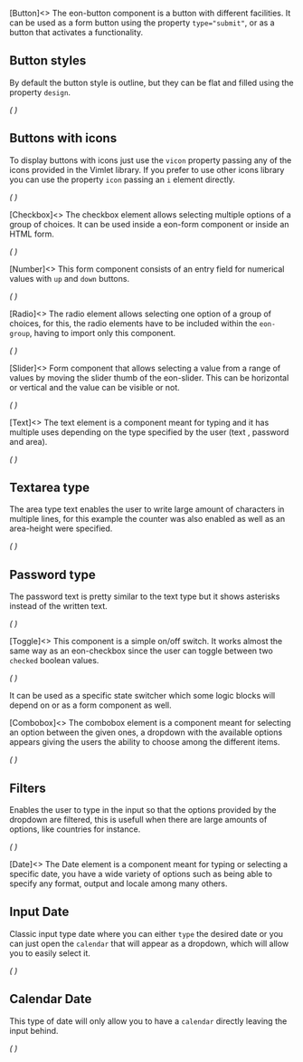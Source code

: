 [Button]<>
The eon-button component is a button with different facilities. It can be used as a form button using the property `type="submit"`, or as a button that activates a functionality.

## Button styles
By default the button style is outline, but they can be flat and filled using the property `design`.

*(
<doc-playground label="Regular Buttons" html="true" js="true" css="true" selector="body">
    <template type="html">
        <doc-head>
            <script src='framework/doc-eon/eon/eon.js'></script>
            <script>eon.import(['framework/doc-eon/eon/ui/eon-button','framework/doc-eon/custom/doc-playground/doc-showcase']);
            </script>
            <style>
              body {
                display: flex;
                flex-wrap: wrap;
              }
            </style>
        </doc-head>
        <doc-body>
            <doc-showcase label='Outline'>
                <eon-button value='Button'></eon-button>
                <eon-button value='Disabled' disabled='true'></eon-button>
            </doc-showcase>
                <doc-showcase label='Flat'>
                <eon-button value='Button' design='flat'></eon-button>
                <eon-button value='Disabled' disabled='true' design='flat'></eon-button>
            </doc-showcase>
                <doc-showcase label='Filled'><eon-button value='Button' design='filled'></eon-button>
                <eon-button value='Disabled' disabled='true' design='filled'></eon-button>
            </doc-showcase>
        </doc-body>
    </template>
    <template type="css">
        .doc-showcase-content{display:flex;}
        .doc-showcase-content eon-button{margin:0 5px;}
    </template>
</doc-playground>
)*

## Buttons with icons
To display buttons with icons just use the `vicon` property passing any of the icons provided in the Vimlet library. If you prefer to use other icons library you can use the property `icon` passing an `i` element directly.

*(
<doc-playground label="Icon Buttons" html="true" js="true" css="true" selector="body">
    <template type="html">
        <doc-head>
            <script src='framework/doc-eon/eon/eon.js'></script>
            <script>eon.import(['framework/doc-eon/eon/ui/eon-button','framework/doc-eon/custom/doc-playground/doc-showcase']);</script>
            <style>
              body {
                display: flex;
                flex-wrap: wrap;
              }
            </style>
        </doc-head>
        <doc-body>
            <doc-showcase label='Outline'>
                <eon-button value='Button' icon='<i class="vicon vicon-cog"></i>'></eon-button>
                <eon-button vicon='vicon-build'></eon-button>
                <eon-button vicon='vicon-build' disabled='true'></eon-button>
            </doc-showcase>
            <doc-showcase label='Flat'>
                <eon-button value='Button' icon='<i class="vicon vicon-cog"></i>' design='flat' icon-position="right"></eon-button>
                <eon-button vicon='vicon-build' design='flat'></eon-button>
                <eon-button vicon='vicon-build' disabled='true' design='flat'></eon-button>
            </doc-showcase>
            <doc-showcase label='Filled'>
                <eon-button value='Button' icon='<i class="vicon vicon-cog"></i>' design='filled'></eon-button>
                <eon-button vicon='vicon-build' design='filled'></eon-button>
                <eon-button vicon='vicon-build' disabled='true' design='filled'></eon-button>
            </doc-showcase>
        </doc-body>
    </template>
    <template type="css">
        .doc-showcase-content{display:flex;}
        .doc-showcase-content eon-button{margin:0 5px;}
    </template>
</doc-playground>
)*

[Checkbox]<>
The checkbox element allows selecting multiple options of a group of choices. It can be used inside a eon-form component or inside an HTML form.


*(
<doc-playground label="Common Usage" html="true" js="true" css="true" selector="body">
  <template type="html">
    <doc-head>
      <script src="framework/doc-eon/eon/eon.js"></script>
      <script> 
        eon.import([
          "framework/doc-eon/eon/ui/eon-checkbox", "framework/doc-eon/custom/doc-playground/doc-showcase"
        ]);
      </script>
      <style>
        body {
          display: flex;
          flex-wrap: wrap;
        }
      </style>
    </doc-head>
    <doc-body>
      <doc-showcase label="Standard">
        <eon-checkbox label="Checkbox" value='checkbox1' checked="true" name='checkboxOptions'></eon-checkbox>
      </doc-showcase>
      <doc-showcase label="Disabled">
        <eon-checkbox label='Disabled checked' value='checkbox2' checked="true" name='checkboxOptions' disabled='true'></eon-checkbox>
      </doc-showcase>
    </doc-body>
  </template>
</doc-playground>
)*

[Number]<>
This form component consists of an entry field for numerical values with `up` and `down` buttons. 

*(
<doc-playground label="Common usage" format="true" html="true" js="true" css="true" selector="body">
  <template type="html">
    <doc-head>
      <script src="framework/doc-eon/eon/eon.js"></script>
      <script> 
        eon.theme = "claro";
        eon.import([
          "framework/doc-eon/eon/ui/eon-number", "framework/doc-eon/custom/doc-playground/doc-showcase"
        ]);
      </script>
      <style>
        doc-showcase {
          max-width: 300px;
        }
      </style>
    </doc-head>
    <doc-body>
    <doc-showcase label="Standard">
      <eon-number label="Number field" name="numberField" default="15" max="111">
            </eon-number>
    </doc-showcase>
    <doc-showcase label="Disabled">
      <eon-number label="Number field disabled" name="numberFieldDis" disabled="true">
            </eon-number>
    </doc-showcase>
    </doc-body>
  </template>
</doc-playground>
)*

[Radio]<>
The radio element allows selecting one option of a group of choices, for this, the radio elements have to be included within the `eon-group`, having to import only this component.

*(
<doc-playground label="Common Usage" html="true" js="true" css="true" selector="body">
    <template type="html">
        <doc-head>
            <script src='framework/doc-eon/eon/eon.js'></script>
            <script>eon.import(['framework/doc-eon/eon/ui/eon-group', 'framework/doc-eon/eon/ui/eon-radio','framework/doc-eon/custom/doc-playground/doc-showcase']);</script>
            <style>
                .eon-group-label {
                    display:none;
                }
                body {
                  display: flex;
                  flex-wrap: wrap;
                }
            </style>
        </doc-head>
        <doc-body>
            <doc-showcase label='Standard'>
                <eon-group class="d-radio-group" name="radioOptions">
                  <eon-radio class="d-top-margin" label="Orange" checked="true" value="Orange"></eon-radio>
                  <eon-radio class="d-top-margin" label="Red" value="Red"></eon-radio>
                  <eon-radio class="d-top-margin" label="Blue" value="Blue"></eon-radio>
                </eon-group>
            </doc-showcase>
            <doc-showcase label='Disabled'>
                <eon-group class="d-radio-group" name="disabledRadio">
                  <eon-radio class="d-top-margin" label="Mobile" checked="true" value="mobile" disabled="true"></eon-radio>
                  <eon-radio class="d-top-margin" label="Tablet" value="tablet" disabled="true"></eon-radio>
                  <eon-radio class="d-top-margin" label="Desktop" value="desktop" disabled="true"></eon-radio>
              </eon-group>
            </doc-showcase>
        </doc-body>
    </template>
    <template type="css">
        .doc-showcase-content{display:flex;}
        .doc-showcase-content eon-button{margin:0 5px;}
    </template>
</doc-playground>
)*

[Slider]<>
Form component that allows selecting a value from a range of values by moving the slider thumb of the eon-slider. This can be horizontal or vertical and the value can be visible or not.

*(
<doc-playground label="Common Usage" html="true" js="true" css="true" selector="body">
  <template type="html">
    <doc-head>
      <script src="framework/doc-eon/eon/eon.js"></script>
      <script> 
        eon.import([
          "framework/doc-eon/eon/ui/eon-slider", "framework/doc-eon/custom/doc-playground/doc-showcase"
        ]);
      </script>
      <style>
        doc-showcase {
          max-width: 500px;
        }
        doc-showcase eon-slider{
          width: auto !important;
        }
      </style>
    </doc-head>
    <doc-body>
      <doc-showcase label="Standard">
        <eon-slider display-visibility="true"></eon-slider>
      </doc-showcase>
      <doc-showcase label="Disabled">
        <eon-slider display-visibility="true" disabled="true"></eon-slider>
      </doc-showcase>
    </doc-body>
  </template>
</doc-playground>
)*

[Text]<>
The text element is a component meant for typing and it has multiple uses depending on the type specified by the user (text , password and area). 

*(
<doc-playground label="Regular Text" format="true" html="true" js="true" css="true" selector="body">
  <template type="html">
    <doc-head>
      <script src="framework/doc-eon/eon/eon.js"></script>
      <script> 
        eon.theme = "claro";
        eon.import([
          "framework/doc-eon/eon/ui/eon-text", "framework/doc-eon/custom/doc-playground/doc-showcase"
        ]);
      </script>
      <style>
        doc-showcase {
          max-width: 300px;
        }
        .doc-showcase-content eon-text {
          margin: 0 0 20px 0;
        }
      </style>
    </doc-head>
    <doc-body>
      <doc-showcase>
        <eon-text label="Text field" placeholder="Type here" inline="false" name="text" max-length="18" counter="true"></eon-text>
        <eon-text value="Initial value" inline="false" name="text" max-length="18"></eon-text>
        <eon-text value="Disabled" inline="false" name="disabled" disabled="true"></eon-text>
      </doc-showcase>
    </doc-body>
  </template>
</doc-playground>
)*


## Textarea type 
The area type text enables the user to write large amount of characters in multiple lines, for this example the counter was also enabled as well as an area-height were specified.

*(
<doc-playground label="Textarea" format="true" html="true" js="true" css="true" selector="body">
  <template type="html">
    <doc-head>
      <script src="framework/doc-eon/eon/eon.js"></script>
      <script> 
        eon.theme = "claro";
        eon.import([
          "framework/doc-eon/eon/ui/eon-text", "framework/doc-eon/custom/doc-playground/doc-showcase"
        ]);
      </script>
      <style>
        doc-showcase {
          max-width: 300px;
        }
        .doc-showcase-content eon-text {
          margin: 0 0 20px 0;
        }
      </style>
    </doc-head>
    <doc-body>
        <doc-showcase>
            <eon-text placeholder="Textarea" inline="false" name="description" type="area" label="Description" counter="true" area-height="100"></eon-text>
            <eon-text placeholder="Disabled Textarea" inline="false" name="disabled" type="area" area-height="100" disabled="true"></eon-text>
        </doc-showcase>
    </doc-body>
  </template>
</doc-playground>
)*


## Password type 
The password text is pretty similar to the text type but it shows asterisks instead of the written text.

*(
<doc-playground label="Password" format="true" html="true" js="true" css="true" selector="body">
  <template type="html">
    <doc-head>
      <script src="framework/doc-eon/eon/eon.js"></script>
      <script> 
        eon.theme = "claro";
        eon.import([
          "framework/doc-eon/eon/ui/eon-text", "framework/doc-eon/custom/doc-playground/doc-showcase"
        ]);
      </script>
      <style>
        doc-showcase {
          max-width: 300px;
        }
        .doc-showcase-content eon-text {
          margin: 0 0 20px 0;
        }
      </style>
    </doc-head>
    <doc-body>
    <doc-showcase>
      <eon-text label="Password" default="password" inline="false" type="password"></eon-text>
      <eon-text label="Disabled" default="password" inline="false" type="password" disabled="true"></eon-text>
    </doc-showcase>
    </doc-body>
  </template>
</doc-playground>
)*


[Toggle]<>
This component is a simple on/off switch. It works almost the same way as an eon-checkbox since the user can toggle between two `checked` boolean values.  

*(
<doc-playground label="Common Usage" format="true" html="true" js="true" css="true" selector="body">
  <template type="html">
    <doc-head>
      <script src="framework/doc-eon/eon/eon.js"></script>
      <script> 
        eon.theme = "claro";
        eon.import([
          "framework/doc-eon/eon/ui/eon-toggle", "framework/doc-eon/custom/doc-playground/doc-showcase"
        ]);
      </script>
      <style>
        body {
          display: flex;
          flex-wrap: wrap;
        }
      </style>
    </doc-head>
    <doc-body>
    <doc-showcase label="Standard">
      <eon-toggle label='Toggle label' value='toggle2' name='toggleOptions'></eon-toggle>
    </doc-showcase>
    <doc-showcase label="Disabled">
      <eon-toggle label='Disabled label' value='toggle3' name='toggleOptions' disabled='true'></eon-toggle>
    </doc-showcase>
    </doc-body>
  </template>
</doc-playground>
)*

It can be used as a specific state switcher which some logic blocks will depend on or as a form component as well.

[Combobox]<>
The combobox element is a component meant for selecting an option between the given ones, a dropdown with the available options appears giving the users the ability to choose among the different items.

*(
<doc-playground label="Common Usage" html="true" js="true" css="true" selector="#content">
    <template type="html">
        <doc-head>
            <script src='framework/eon/eon.js'></script>
            <script>eon.import(['framework/doc-eon/eon/ui/eon-combobox','framework/doc-eon/eon/ui/eon-item','framework/doc-eon/custom/doc-playground/doc-showcase']);</script>
            <style>
              body {
                display: flex;
                flex-wrap: wrap;
              }
            </style>
        </doc-head>
        <doc-body>
        <div id="content" style="width:100%;">
            <doc-showcase label='Active'>
              <eon-combobox label='Colors' placeholder='Select an item' filter='true'>
                  <eon-item value='red' display-value='Red'></eon-item>
                  <eon-item value='green' display-value='Green'></eon-item>
                  <eon-item value='pink' display-value='Pink'></eon-item>
                  <eon-item value='grey' display-value='Grey'></eon-item>
              </eon-combobox>
          </doc-showcase>
          <doc-showcase label='Disabled'>
              <eon-combobox disabled='true' label='States' name='comboTest2' placeholder='Ohio'>
                  <eon-item value='tomato' display-value='Tomato'></eon-item>
                  <eon-item value='avocado' display-value='Avocado'></eon-item>
                  <eon-item value='strawberry' display-value='Strawberry'></eon-item>
                  <eon-item value='onion' display-value='Onion'></eon-item>
              </eon-combobox>
          </doc-showcase>
          </div>
          <div style="height:150px;"></div>
        </doc-body>
    </template>
    <template type="css">
        .doc-showcase-content{display:flex;}
        .doc-showcase-content eon-button{margin:0 5px;}
    </template>
</doc-playground>
)*

## Filters
Enables the user to type in the input so that the options provided by the dropdown are filtered, this is usefull when there are large amounts of options, like countries for instance.

*(
<doc-playground label="Filtering" html="true" js="true" css="true" selector="#content">
    <template type="html">
        <doc-head>
          <script src='framework/eon/eon.js'></script>
          <script>eon.import(['framework/doc-eon/eon/ui/eon-combobox','framework/doc-eon/eon/ui/eon-item','framework/doc-eon/custom/doc-playground/doc-showcase']);</script>
          <style>
            body {
              display: flex;
              flex-wrap: wrap;
            }
          </style>
        </doc-head>
        <doc-body>
        <div id="content" style="width: 100%;">
        <doc-showcase>
              <eon-combobox label="Colors" name='myCombobox' placeholder='Pick a color' filter='true'>
                  <eon-item value='r' display-value='Red'></eon-item>
                  <eon-item value='p' display-value='Pink'></eon-item>
                  <eon-item value='pu' display-value='Purple'></eon-item>
              </eon-combobox>
          </doc-showcase>
        </div>
        <div style="height:150px;"></div>
        </doc-body>
    </template>
    <template type="css">
        .doc-showcase-content{display:flex;}
        .doc-showcase-content eon-button{margin:0 5px;}
    </template>
</doc-playground>
)*

[Date]<>
The Date element is a component meant for typing or selecting a specific date, you have a wide variety of options such as being able to specify any format, output and locale among many others.

## Input Date
Classic input type date where you can either `type` the desired date or you can just open the `calendar` that will appear as a dropdown, which will allow you to easily select it.

*(
<doc-playground label="Input Type" html="true" js="true" css="true" selector="#content">
    <template type="html">
        <doc-head>
          <script src='framework/doc-eon/eon/eon.js'></script>
          <script>eon.import(['framework/doc-eon/eon/ui/eon-date','framework/doc-eon/custom/doc-playground/doc-showcase']);</script>
          <style>
            body {
              display: flex;
              flex-wrap: wrap;
            }
          </style>
        </doc-head>
        <doc-body>
        <div id="content" style="width:100%;">
            <doc-showcase label='Active'>
              <eon-date min="03/07/1969" default="1969-07-06" name="defaultInput" week-format="short" 
            value-format="YYYY-MM-DD">
          </eon-date>
          </doc-showcase>
          <doc-showcase label='Disabled'>
              <eon-date type="input" inline="true" day="9" month="2" year="1994" mask="DDMMYYYY" name="disabledInput" disabled="true"
            week-start=
            "monday" value-format="YYYY/MM/DD" >
          </eon-date>
          </doc-showcase>
          </div>
          <div style="height:150px;"></div>
        </doc-body>
    </template>
    <template type="css">
        .doc-showcase-content{display:flex;}
        .doc-showcase-content eon-button{margin:0 5px;}
    </template>
</doc-playground>
)*

## Calendar Date
This type of date will only allow you to have a `calendar` directly leaving the input behind.

*(
<doc-playground label="Calendar Type" html="true" js="true" css="true" selector="#content">
    <template type="html">
        <doc-head>
          <script src='framework/eon/eon.js'></script>
          <script>eon.import(['framework/doc-eon/eon/ui/eon-date','framework/doc-eon/custom/doc-playground/doc-showcase']);</script>
          <style>
            body {
              display: flex;
              flex-wrap: wrap;
            }
          </style>
        </doc-head>
        <doc-body>
        <div id="content" style="width: 100%;">
        <doc-showcase label="Default">
              <eon-date selectable="dmy" type="calendar" name="defaultCalendar"></eon-date>
          </doc-showcase>
        <doc-showcase label="Months/Years">
              <eon-date selectable="my"  type="calendar" name="monthsCalendar"></eon-date>
          </doc-showcase>
        <doc-showcase label="Years">
              <eon-date selectable="y"  type="calendar" name="yearsCalendar"></eon-date>
          </doc-showcase>
        <doc-showcase label="Disabled">
              <eon-date disabled="true" selectable="dmy" type="calendar" name="disabledCalendar"></eon-date>
          </doc-showcase>
        </div>
        </doc-body>
    </template>
    <template type="css">
        .doc-showcase-content{display:flex;}
        .doc-showcase-content eon-button{margin:0 5px;}
    </template>
</doc-playground>
)*


